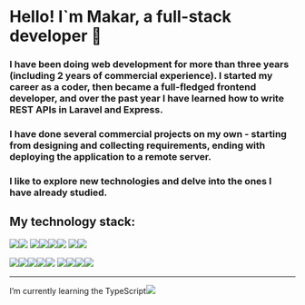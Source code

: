 # Hello! I`m Makar, a full-stack developer 👋
### I have been doing web development for more than three years (including 2 years of commercial experience). I started my career as a coder, then became a full-fledged frontend developer, and over the past year I have learned how to write REST APIs in Laravel and Express.

### I have done several commercial projects on my own - starting from designing and collecting requirements, ending with deploying the application to a remote server.

### I like to explore new technologies and delve into the ones I have already studied.

## My technology stack:

<img src="https://img.shields.io/badge/JavaScript-0d1117?style=for-the-badge&logo=javascript&logoColor=#F7DF1E"/><img src="https://img.shields.io/badge/Vue 3-0d1117?style=for-the-badge&logo=vuedotjs&logoColor=#4FC08D"/>
<img src="https://img.shields.io/badge/HTML-0d1117?style=for-the-badge&logo=html5&logoColor=#E34F26"/><img src="https://img.shields.io/badge/CSS-0d1117?style=for-the-badge&logo=css3&logoColor=#1572B6"/><img src="https://img.shields.io/badge/SASS-0d1117?style=for-the-badge&logo=sass&logoColor=#CC6699"/><img src="https://img.shields.io/badge/TailwindCSS-0d1117?style=for-the-badge&logo=tailwindcss&logoColor=#06B6D4"/>
<img src="https://img.shields.io/badge/PHP-0d1117?style=for-the-badge&logo=php&logoColor=#777BB4"/><img src="https://img.shields.io/badge/Laravel-0d1117?style=for-the-badge&logo=laravel&logoColor=#FF2D20"/>

<img src="https://img.shields.io/badge/npm-0d1117?style=for-the-badge&logo=npm&logoColor=#CB3837"/><img src="https://img.shields.io/badge/Yarn-0d1117?style=for-the-badge&logo=yarn&logoColor=#2C8EBB"/><img src="https://img.shields.io/badge/Vite-0d1117?style=for-the-badge&logo=vite&logoColor=#646CFF"/><img src="https://img.shields.io/badge/Postman-0d1117?style=for-the-badge&logo=postman&logoColor=#FF6C37"/><img src="https://img.shields.io/badge/Figma-0d1117?style=for-the-badge&logo=figma&logoColor=#F24E1E"/>
<img src="https://img.shields.io/badge/MySQL-0d1117?style=for-the-badge&logo=mysql&logoColor=#fff"/><img src="https://img.shields.io/badge/phpMyAdmin-0d1117?style=for-the-badge&logo=phpmyadmin&logoColor=#1572B6"/><img src="https://img.shields.io/badge/Git-0d1117?style=for-the-badge&logo=git&logoColor=#F05032"/><img src="https://img.shields.io/badge/GitHub-0d1117?style=for-the-badge&logo=github&logoColor=#181717"/>

-------
I’m currently learning the TypeScript<img src="https://img.shields.io/badge/-0d1117?style=for-the-badge&logo=typescript&logoColor=#3178C6"/>

